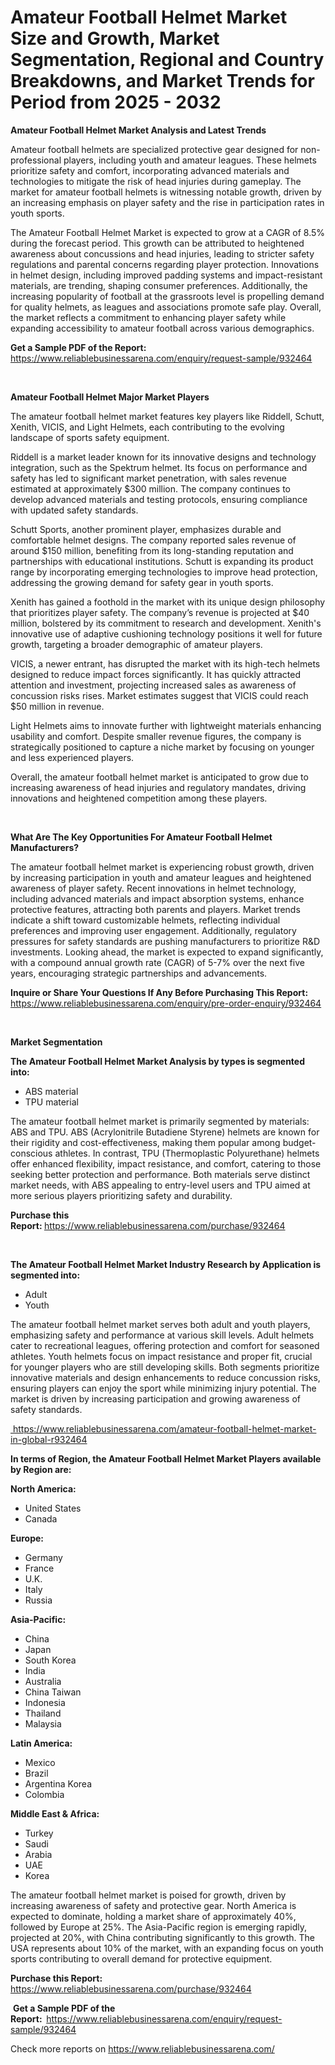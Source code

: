 <p><h1>Amateur Football Helmet Market Size and Growth, Market Segmentation, Regional and Country Breakdowns, and Market Trends for Period from 2025 -  2032</h1></p><p><strong>Amateur Football Helmet Market Analysis and Latest Trends</strong></p>
<p><p>Amateur football helmets are specialized protective gear designed for non-professional players, including youth and amateur leagues. These helmets prioritize safety and comfort, incorporating advanced materials and technologies to mitigate the risk of head injuries during gameplay. The market for amateur football helmets is witnessing notable growth, driven by an increasing emphasis on player safety and the rise in participation rates in youth sports.</p><p>The Amateur Football Helmet Market is expected to grow at a CAGR of 8.5% during the forecast period. This growth can be attributed to heightened awareness about concussions and head injuries, leading to stricter safety regulations and parental concerns regarding player protection. Innovations in helmet design, including improved padding systems and impact-resistant materials, are trending, shaping consumer preferences. Additionally, the increasing popularity of football at the grassroots level is propelling demand for quality helmets, as leagues and associations promote safe play. Overall, the market reflects a commitment to enhancing player safety while expanding accessibility to amateur football across various demographics.</p></p>
<p><strong>Get a Sample PDF of the Report:&nbsp;</strong> <a href="https://www.reliablebusinessarena.com/enquiry/request-sample/932464?utm_campaign=2992&utm_medium=2&utm_source=Github&utm_content=ia&utm_term=21032025&utm_id=amateur-football-helmet">https://www.reliablebusinessarena.com/enquiry/request-sample/932464</a></p>
<p>&nbsp;</p>
<p><strong>Amateur Football Helmet Major Market Players</strong></p>
<p><p>The amateur football helmet market features key players like Riddell, Schutt, Xenith, VICIS, and Light Helmets, each contributing to the evolving landscape of sports safety equipment. </p><p>Riddell is a market leader known for its innovative designs and technology integration, such as the Spektrum helmet. Its focus on performance and safety has led to significant market penetration, with sales revenue estimated at approximately $300 million. The company continues to develop advanced materials and testing protocols, ensuring compliance with updated safety standards.</p><p>Schutt Sports, another prominent player, emphasizes durable and comfortable helmet designs. The company reported sales revenue of around $150 million, benefiting from its long-standing reputation and partnerships with educational institutions. Schutt is expanding its product range by incorporating emerging technologies to improve head protection, addressing the growing demand for safety gear in youth sports.</p><p>Xenith has gained a foothold in the market with its unique design philosophy that prioritizes player safety. The company’s revenue is projected at $40 million, bolstered by its commitment to research and development. Xenith's innovative use of adaptive cushioning technology positions it well for future growth, targeting a broader demographic of amateur players.</p><p>VICIS, a newer entrant, has disrupted the market with its high-tech helmets designed to reduce impact forces significantly. It has quickly attracted attention and investment, projecting increased sales as awareness of concussion risks rises. Market estimates suggest that VICIS could reach $50 million in revenue.</p><p>Light Helmets aims to innovate further with lightweight materials enhancing usability and comfort. Despite smaller revenue figures, the company is strategically positioned to capture a niche market by focusing on younger and less experienced players.</p><p>Overall, the amateur football helmet market is anticipated to grow due to increasing awareness of head injuries and regulatory mandates, driving innovations and heightened competition among these players.</p></p>
<p>&nbsp;</p>
<p><strong>What Are The Key Opportunities For Amateur Football Helmet Manufacturers?</strong></p>
<p><p>The amateur football helmet market is experiencing robust growth, driven by increasing participation in youth and amateur leagues and heightened awareness of player safety. Recent innovations in helmet technology, including advanced materials and impact absorption systems, enhance protective features, attracting both parents and players. Market trends indicate a shift toward customizable helmets, reflecting individual preferences and improving user engagement. Additionally, regulatory pressures for safety standards are pushing manufacturers to prioritize R&D investments. Looking ahead, the market is expected to expand significantly, with a compound annual growth rate (CAGR) of 5-7% over the next five years, encouraging strategic partnerships and advancements.</p></p>
<p><strong>Inquire or Share Your Questions If Any Before Purchasing This Report:</strong> <a href="https://www.reliablebusinessarena.com/enquiry/pre-order-enquiry/932464?utm_campaign=2992&utm_medium=2&utm_source=Github&utm_content=ia&utm_term=21032025&utm_id=amateur-football-helmet">https://www.reliablebusinessarena.com/enquiry/pre-order-enquiry/932464</a></p>
<p>&nbsp;</p>
<p><strong>Market Segmentation</strong></p>
<p><strong>The Amateur Football Helmet Market Analysis by types is segmented into:</strong></p>
<p><ul><li>ABS material</li><li>TPU material</li></ul></p>
<p><p>The amateur football helmet market is primarily segmented by materials: ABS and TPU. ABS (Acrylonitrile Butadiene Styrene) helmets are known for their rigidity and cost-effectiveness, making them popular among budget-conscious athletes. In contrast, TPU (Thermoplastic Polyurethane) helmets offer enhanced flexibility, impact resistance, and comfort, catering to those seeking better protection and performance. Both materials serve distinct market needs, with ABS appealing to entry-level users and TPU aimed at more serious players prioritizing safety and durability.</p></p>
<p><strong>Purchase this Report:&nbsp;</strong><a href="https://www.reliablebusinessarena.com/purchase/932464?utm_campaign=2992&utm_medium=2&utm_source=Github&utm_content=ia&utm_term=21032025&utm_id=amateur-football-helmet">https://www.reliablebusinessarena.com/purchase/932464</a></p>
<p>&nbsp;</p>
<p><strong>The Amateur Football Helmet Market Industry Research by Application is segmented into:</strong></p>
<p><ul><li>Adult</li><li>Youth</li></ul></p>
<p><p>The amateur football helmet market serves both adult and youth players, emphasizing safety and performance at various skill levels. Adult helmets cater to recreational leagues, offering protection and comfort for seasoned athletes. Youth helmets focus on impact resistance and proper fit, crucial for younger players who are still developing skills. Both segments prioritize innovative materials and design enhancements to reduce concussion risks, ensuring players can enjoy the sport while minimizing injury potential. The market is driven by increasing participation and growing awareness of safety standards.</p></p>
<p><a href="https://www.reliablebusinessarena.com/amateur-football-helmet-market-in-global-r932464?utm_campaign=2992&utm_medium=2&utm_source=Github&utm_content=ia&utm_term=21032025&utm_id=amateur-football-helmet">&nbsp;https://www.reliablebusinessarena.com/amateur-football-helmet-market-in-global-r932464</a></p>
<p><strong>In terms of Region, the Amateur Football Helmet Market Players available by Region are:</strong></p>
<p>
    <p> <strong> North America: </strong>
        <ul>
            <li>United States</li>
            <li>Canada</li>
        </ul>
        </p> 
    <p> <strong> Europe: </strong>
        <ul>
            <li>Germany</li>
            <li>France</li>
            <li>U.K.</li>
            <li>Italy</li>
            <li>Russia</li>
        </ul>
        </p> 
    <p> <strong> Asia-Pacific: </strong>
        <ul>
            <li>China</li>
            <li>Japan</li>
            <li>South Korea</li>
            <li>India</li>
            <li>Australia</li>
            <li>China Taiwan</li>
            <li>Indonesia</li>
            <li>Thailand</li>
            <li>Malaysia</li>
        </ul>
        </p> 
    <p> <strong> Latin America: </strong>
        <ul>
            <li>Mexico</li>
            <li>Brazil</li>
            <li>Argentina Korea</li>
            <li>Colombia</li>
        </ul>
        </p> 
    <p> <strong> Middle East & Africa: </strong>
        <ul>
            <li>Turkey</li>
            <li>Saudi</li>
            <li>Arabia</li>
            <li>UAE</li>
            <li>Korea</li>
        </ul>
    </p>
    </p>
<p><p>The amateur football helmet market is poised for growth, driven by increasing awareness of safety and protective gear. North America is expected to dominate, holding a market share of approximately 40%, followed by Europe at 25%. The Asia-Pacific region is emerging rapidly, projected at 20%, with China contributing significantly to this growth. The USA represents about 10% of the market, with an expanding focus on youth sports contributing to overall demand for protective equipment.</p></p>
<p><strong>Purchase this Report: </strong><a href="https://www.reliablebusinessarena.com/purchase/932464?utm_campaign=2992&utm_medium=2&utm_source=Github&utm_content=ia&utm_term=21032025&utm_id=amateur-football-helmet">https://www.reliablebusinessarena.com/purchase/932464</a></p>
<p>&nbsp;<strong>Get a Sample PDF of the Report:&nbsp;&nbsp;</strong><a href="https://www.reliablebusinessarena.com/enquiry/request-sample/932464?utm_campaign=2992&utm_medium=2&utm_source=Github&utm_content=ia&utm_term=21032025&utm_id=amateur-football-helmet">https://www.reliablebusinessarena.com/enquiry/request-sample/932464</a></p>
<p><strong></strong></p>
<p>Check more reports on <a href="https://www.reliablebusinessarena.com/?utm_campaign=2992&utm_medium=2&utm_source=Github&utm_content=ia&utm_term=21032025&utm_id=amateur-football-helmet">https://www.reliablebusinessarena.com/</a></p>
